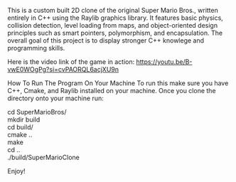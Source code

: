 This is a custom built 2D clone of the original Super Mario Bros., written entirely in C++ using the Raylib graphics library. It features basic physics, collision detection, level loading from maps, and object-oriented design principles such as smart pointers, polymorphism, and encapsulation. The overall goal of this project is to display stronger C++ knowlege and programming skills. 

Here is the video link of the game in action: https://youtu.be/B-vwE0WOgPg?si=cvPAORQL6acjXU9n

How To Run The Program On Your Machine
To run this make sure you have C++, Cmake, and Raylib installed on your machine.
Once you clone the directory onto your machine run:

cd SuperMarioBros/ <br>
mkdir build <br>
cd build/ <br>
cmake .. <br>
make <br>
cd .. <br>
./build/SuperMarioClone <br>

Enjoy!
